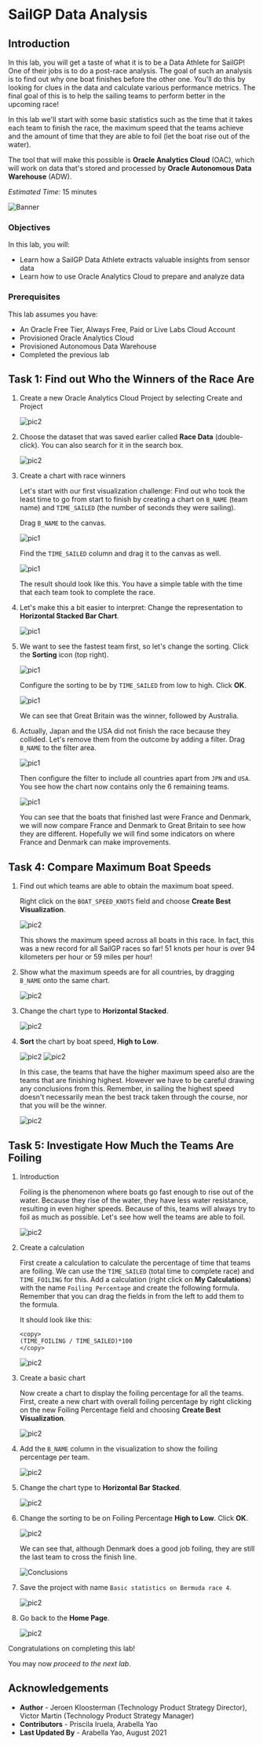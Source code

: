 # SailGP Data Analysis

## Introduction

In this lab, you will get a taste of what it is to be a Data Athlete for SailGP! One of their jobs is to do a post-race analysis. The goal of such an analysis is to find out why one boat finishes before the other one. You'll do this by looking for clues in the data and calculate various performance metrics. The final goal of this is to help the sailing teams to perform better in the upcoming race!

In this lab we'll start with some basic statistics such as the time that it takes each team to finish the race, the maximum speed that the teams achieve and the amount of time that they are able to foil (let the boat rise out of the water).

The tool that will make this possible is **Oracle Analytics Cloud** (OAC), which will work on data that's stored and processed by **Oracle Autonomous Data Warehouse** (ADW).

<!--
[](youtube:Sf5MkI9pTn0)
-->

_Estimated Time:_ 15 minutes

![Banner](images/banner.jpg)

### Objectives
In this lab, you will:

- Learn how a SailGP Data Athlete extracts valuable insights from sensor data
- Learn how to use Oracle Analytics Cloud to prepare and analyze data

### Prerequisites
This lab assumes you have:
- An Oracle Free Tier, Always Free, Paid or Live Labs Cloud Account
- Provisioned Oracle Analytics Cloud
- Provisioned Autonomous Data Warehouse
- Completed the previous lab



## Task 1: Find out Who the Winners of the Race Are

1. Create a new Oracle Analytics Cloud Project by selecting Create and Project

   ![pic2](images/createproject.jpg)

2. Choose the dataset that was saved earlier called **Race Data** (double-click). You can also search for it in the search box.

   ![pic2](images/racedataset.jpg)


2. Create a chart with race winners

   Let's start with our first visualization challenge: Find out who took the least time to go from start to finish by creating a chart on `B_NAME` (team name) and `TIME_SAILED` (the number of seconds they were sailing).

   Drag `B_NAME` to the canvas.

   ![pic1](images/drag-bname.png)

   Find the `TIME_SAILED` column and drag it to the canvas as well.

   ![pic1](images/drag-time-sailed.png)

   The result should look like this. You have a simple table with the time that each team took to complete the race.

3. Let's make this a bit easier to interpret: Change the representation to **Horizontal Stacked Bar Chart**.

   ![pic1](images/change-to-horbar.png)

4. We want to see the fastest team first, so let's change the sorting. Click the **Sorting** icon (top right).

   ![pic1](images/change-sorting.png)

   Configure the sorting to be by `TIME_SAILED` from low to high. Click **OK**.

   ![pic1](images/change-sorting2.png)

   We can see that Great Britain was the winner, followed by Australia.

5. Actually, Japan and the USA did not finish the race because they collided. Let's remove them from the outcome by adding a filter. Drag `B_NAME` to the filter area.

   ![pic1](images/drag-bname-to-filter.png)

   Then configure the filter to include all countries apart from `JPN` and `USA`. You see how the chart now contains only the 6 remaining teams.

   ![pic1](images/configure-filter.png)

   You can see that the boats that finished last were France and Denmark, we will now compare France and Denmark to Great Britain to see how they are different. Hopefully we will find some indicators on where France and Denmark can make improvements.

## Task 4: Compare Maximum Boat Speeds

1. Find out which teams are able to obtain the maximum boat speed.

   Right click on the `BOAT_SPEED_KNOTS` field and choose **Create Best Visualization**.

   ![pic2](images/visualize-knots.png)

   This shows the maximum speed across all boats in this race. In fact, this was a new record for all SailGP races so far! 51 knots per hour is over 94 kilometers per hour or 59 miles per hour!

2. Show what the maximum speeds are for all countries, by dragging `B_NAME` onto the same chart.

   ![pic2](images/drag-bname2.png)

3. Change the chart type to **Horizontal Stacked**.

   ![pic2](images/change-chart-type.png)

4. **Sort** the chart by boat speed, **High to Low**.

   ![pic2](images/sort-icon.png)
   ![pic2](images/sort-by-boat-speed.png)

	 In this case, the teams that have the higher maximum speed also are the teams that are finishing highest. However we have to be careful drawing any conclusions from this. Remember, in sailing the highest speed doesn't necessarily mean the best track taken through the course, nor that you will be the winner.

   ![pic2](images/conclusion.png)

## Task 5: Investigate How Much the Teams Are Foiling

1. Introduction

   Foiling is the phenomenon where boats go fast enough to rise out of the water. Because they rise of the water, they have less water resistance, resulting in even higher speeds. Because of this, teams will always try to foil as much as possible. Let's see how well the teams are able to foil.

	 ![pic2](images/f50-foiling.png)

2. Create a calculation

   First create a calculation to calculate the percentage of time that teams are foiling. We can use the `TIME_SAILED` (total time to complete race) and `TIME_FOILING` for this. Add a calculation (right click on **My Calculations**) with the name `Foiling Percentage` and create the following formula. Remember that you can drag the fields in from the left to add them to the formula.

   It should look like this:

	 ```
   <copy>
   (TIME_FOILING / TIME_SAILED)*100
   </copy>
   ```

   ![pic2](images/foiling-percentage.png)

3. Create a basic chart

   Now create a chart to display the foiling percentage for all the teams. First, create a new chart with overall foiling percentage by right clicking on the new Foiling Percentage field and choosing **Create Best Visualization**.

   ![pic2](images/foiling-percentage2.png)

4. Add the `B_NAME` column in the visualization to show the foiling percentage per team.

   ![pic2](images/drag-bname3.png)

5. Change the chart type to **Horizontal Bar Stacked**.

   ![pic2](images/change-chart-type2.png)

6. Change the sorting to be on Foiling Percentage **High to Low**. Click **OK**.

   ![pic2](images/change-sorting3.png)

   We can see that, although Denmark does a good job foiling, they are still the last team to cross the finish line.

   ![Conclusions](./images/conclusion-denmark.png)

7. Save the project with name `Basic statistics on Bermuda race 4`.

   ![pic2](images/save-project.png)

8. Go back to the **Home Page**.

   ![pic2](images/to-homepage.png)

Congratulations on completing this lab!

You may now *proceed to the next lab*.

## **Acknowledgements**
- **Author** - Jeroen Kloosterman (Technology Product Strategy Director), Victor Martin (Technology Product Strategy Manager)
- **Contributors** - Priscila Iruela, Arabella Yao
- **Last Updated By** - Arabella Yao, August 2021
